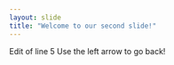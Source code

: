 ```yaml
---
layout: slide
title: "Welcome to our second slide!"
---
```

Edit of line 5
Use the left arrow to go back!
